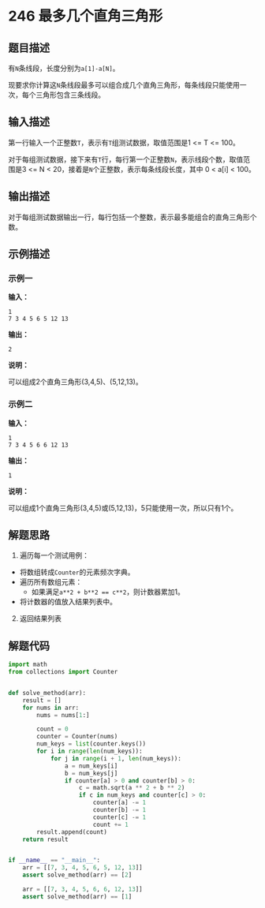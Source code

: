 # 246 最多几个直角三角形

## 题目描述

有`N`条线段，长度分别为`a[1]-a[N]`。

现要求你计算这`N`条线段最多可以组合成几个直角三角形，每条线段只能使用一次，每个三角形包含三条线段。

## 输入描述

第一行输入一个正整数`T`，表示有`T`组测试数据，取值范围是1 <= T <= 100。

对于每组测试数据，接下来有`T`行，每行第一个正整数`N`，表示线段个数，取值范围是3 <= N < 20，接着是`N`个正整数，表示每条线段长度，其中 0 < a[i] < 100。

## 输出描述

对于每组测试数据输出一行，每行包括一个整数，表示最多能组合的直角三角形个数。

## 示例描述

### 示例一

**输入：**
```text
1
7 3 4 5 6 5 12 13
```

**输出：**
```text
2
```

**说明：**

可以组成2个直角三角形(3,4,5)、(5,12,13)。

### 示例二

**输入：**
```text
1
7 3 4 5 6 6 12 13
```

**输出：**
```text
1
```

**说明：**

可以组成1个直角三角形(3,4,5)或(5,12,13)，5只能使用一次，所以只有1个。

## 解题思路

1. 遍历每一个测试用例：
  - 将数组转成`Counter`的元素频次字典。
  - 遍历所有数组元素：
      - 如果满足`a**2 + b**2 == c**2`，则计数器累加1。
  - 将计数器的值放入结果列表中。
2. 返回结果列表

## 解题代码

```python
import math
from collections import Counter


def solve_method(arr):
    result = []
    for nums in arr:
        nums = nums[1:]

        count = 0
        counter = Counter(nums)
        num_keys = list(counter.keys())
        for i in range(len(num_keys)):
            for j in range(i + 1, len(num_keys)):
                a = num_keys[i]
                b = num_keys[j]
                if counter[a] > 0 and counter[b] > 0:
                    c = math.sqrt(a ** 2 + b ** 2)
                    if c in num_keys and counter[c] > 0:
                        counter[a] -= 1
                        counter[b] -= 1
                        counter[c] -= 1
                        count += 1
        result.append(count)
    return result


if __name__ == "__main__":
    arr = [[7, 3, 4, 5, 6, 5, 12, 13]]
    assert solve_method(arr) == [2]

    arr = [[7, 3, 4, 5, 6, 6, 12, 13]]
    assert solve_method(arr) == [1]
```